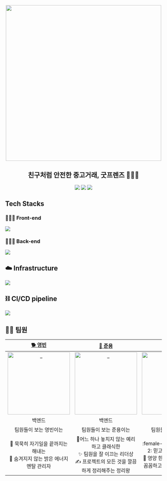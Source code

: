 <div align="center">
<img width ="500" src="https://github.com/woorifisa-projects/GoodFriends/assets/83820185/e4dd46f4-37a0-4c01-a0da-0dc1ad2274d4"/>
 <h2> 친구처럼 안전한 중고거래, 굿프렌즈 🤹🏻‍♀️ </h2>

[<img src="https://img.shields.io/badge/-github wiki-yellow?style=flat&logo=google-chrome&logoColor=black" />](https://github.com/woorifisa-projects/GoodFriends/wiki)
[<img src="https://img.shields.io/badge/-tech blog-blue?style=flat&logo=google-chrome&logoColor=black" />](https://goodfriends-team.tistory.com/)
[<img src="https://img.shields.io/badge/release-v1.1.0-critical?style=flat&logo=google-chrome&logoColor=black" />](https://github.com/woorifisa-projects/GoodFriends/tree/v1.0.0)

</div>

## Tech Stacks

### 👩🏻‍🎨 Front-end

![](https://github.com/woorifisa-projects/GoodFriends/assets/83820185/901130a2-3827-4e79-ba38-a730096331ff)

### 🧑🏻‍🚀 Back-end

![](https://github.com/woorifisa-projects/GoodFriends/assets/83820185/a3970af5-704e-4b7a-8c70-f20ca7dd3438)

## ☁️ Infrastructure

![](https://github.com/woorifisa-projects/GoodFriends/assets/83820185/1b1406fe-bdc9-409d-938c-57d2657d88dc)

## ⛓ CI/CD pipeline

![](https://github.com/woorifisa-projects/GoodFriends/assets/83820185/b390cfa3-5ddd-4eb1-86a8-cb60c35f5e77)

## 🙌🏻 팀원
|                                               [🐕 영빈](https://github.com/yybeen)                                                |                                               [🦅 준용](https://github.com/devFancy)                                                |                                               [🐈 윤서](https://github.com/han0224)                                                |                                               [🦉 현민](https://github.com/Hmini0101)                                               | 
|:-------------------------------------------------------------------------------------------------------------------------------:|:---------------------------------------------------------------------------------------------------------------------------------:|:--------------------------------------------------------------------------------------------------------------------------------:|:---------------------------------------------------------------------------------------------------------------------------------:|
| <a href="https://github.com/yybeen"> <img src="https://avatars.githubusercontent.com/u/59864345?v=4" width=200px alt="_"/> </a> | <a href="https://github.com/devFancy"> <img src="https://avatars.githubusercontent.com/u/83820185?v=4" width=200px alt="_"/> </a> | <a href="https://github.com/han0224"> <img src="https://avatars.githubusercontent.com/u/70616579?v=4" width=200px alt="_"/> </a> | <a href="https://github.com/hyewoncc"> <img src="https://avatars.githubusercontent.com/u/59523668?v=4" width=200px alt="_"/> </a> |
|                                                               백엔드                                                               |                                                                백엔드                                                                |                                                              프론트엔드                                                               |                                                               프론트엔드                                                               |
|                                                          팀원들이 보는 영빈이는                                                           |                                                           팀원들이 보는 준용이는                                                            |                                                           팀원들이 보는 윤서는                                                            |                                                           팀원들이 보는 현민이는                                                            |
|                          :deciduous_tree: 묵묵히 자기일을 끝까지는 해내는 <br/> :star2: 숨겨지지 않는 밝은 에너지 <br/>  멘탈 관리자                          |                  :gun:어느 하나 놓치지 않는 예리하고 클래식한  <br/>  ✨ 팀원을 잘 이끄는 리더상  :writing_hand: 프로젝트의 모든 것을 깔끔하게 정리해주는 정리왕                   |                      :female-artist::skin-tone-2: 믿고 보는 만능 해결사 <br/> 💊 영양 한가득 피드백 장인    💥 꼼꼼하고 든든한 트러블 슈터                      |                                💻 분석과 예리함을 갖추신  :fire: 항상 끝까지 최선을 다하는  :+1: 맡은 일을 끝까지 해내는 풀스택 개발자                                 |